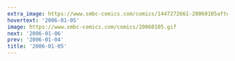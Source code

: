 ```yaml
---
extra_image: https://www.smbc-comics.com/comics/1447272661-20060105after.png
hovertext: '2006-01-05'
image: https://www.smbc-comics.com/comics/20060105.gif
next: '2006-01-06'
prev: '2006-01-04'
title: '2006-01-05'
---
```

